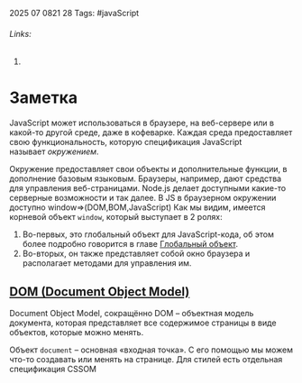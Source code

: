 2025 07 0821 28
Tags: #javaScript 
###### Links: 
1) 
# Заметка
JavaScript может использоваться в браузере, на веб-сервере или в какой-то другой среде, даже в кофеварке. Каждая среда предоставляет свою функциональность, которую спецификация JavaScript называет _окружением_.

Окружение предоставляет свои объекты и дополнительные функции, в дополнение базовым языковым. Браузеры, например, дают средства для управления веб-страницами. Node.js делает доступными какие-то серверные возможности и так далее.
В JS в браузерном окружении доступно window=>(DOM,BOM,JavaScript)
Как мы видим, имеется корневой объект `window`, который выступает в 2 ролях:

1. Во-первых, это глобальный объект для JavaScript-кода, об этом более подробно говорится в главе [Глобальный объект](https://learn.javascript.ru/global-object).
2. Во-вторых, он также представляет собой окно браузера и располагает методами для управления им.
## [DOM (Document Object Model)](https://learn.javascript.ru/browser-environment#dom-document-object-model)

Document Object Model, сокращённо DOM – объектная модель документа, которая представляет все содержимое страницы в виде объектов, которые можно менять.

Объект `document` – основная «входная точка». С его помощью мы можем что-то создавать или менять на странице.
Для стилей есть отдельная спецификация CSSOM